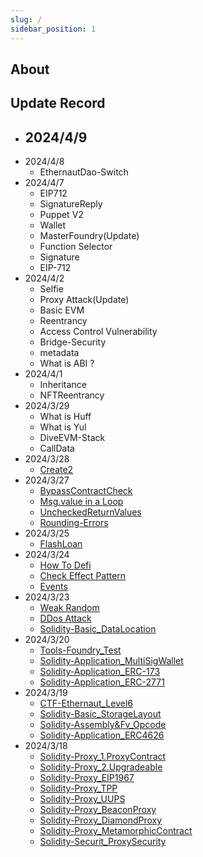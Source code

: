```yaml
---
slug: /
sidebar_position: 1
---
```

## About



## Update Record
- 2024/4/9
  - 
- 2024/4/8
  - EthernautDao-Switch
- 2024/4/7
  - EIP712
  - SignatureReply
  - Puppet V2
  - Wallet
  - MasterFoundry(Update)
  - Function Selector
  - Signature
  - EIP-712
- 2024/4/2
  - Selfie
  - Proxy Attack(Update)
  - Basic EVM
  - Reentrancy
  - Access Control Vulnerability
  - Bridge-Security
  - metadata
  - What is ABI ?
- 2024/4/1
  - Inheritance
  - NFTReentrancy
- 2024/3/29
  - What is Huff
  - What is Yul
  - DiveEVM-Stack
  - CallData
- 2024/3/28
  - [Create2](https://kkweb3doc.vercel.app/solidity/Basic/Create2)
- 2024/3/27
  - [BypassContractCheck](https://kkweb3doc.vercel.app/security/BypassContractCheck)
  - [Msg.value in a Loop](https://kkweb3doc.vercel.app/security/msg.value-in-a-Loop)
  - [UncheckedReturnValues](https://kkweb3doc.vercel.app/security/UncheckedReturnValues)
  - [Rounding-Errors](https://kkweb3doc.vercel.app/security/Rounding-Errors)
- 2024/3/25
  - [FlashLoan](https://kkweb3doc.vercel.app/solidity/Application/FlashLoan)
- 2024/3/24
  - [How To Defi](https://kkweb3doc.vercel.app/solidity/Defi/HowToDefi)
  - [Check Effect Pattern](https://kkweb3doc.vercel.app/solidity/Basic/Check-effects)
  - [Events](https://kkweb3doc.vercel.app/solidity/Basic/Events)
- 2024/3/23
  - [Weak Random](https://kkweb3doc.vercel.app/security/WeakRandom)
  - [DDos Attack](https://kkweb3doc.vercel.app/security/DDos)
  - [Solidity-Basic_DataLocation](https://kkweb3doc.vercel.app/solidity/Basic/DataLocation)
- 2024/3/20
  - [Tools-Foundry_Test](https://kkweb3doc.vercel.app/Web3tools/Foundry/Test)
  - [Solidity-Application_MultiSigWallet](https://kkweb3doc.vercel.app/solidity/Application/MultiWallet)
  - [Solidity-Application_ERC-173](https://kkweb3doc.vercel.app/solidity/Application/ERC173)
  - [Solidity-Application_ERC-2771](https://kkweb3doc.vercel.app/solidity/Application/ERC2771)
- 2024/3/19
  - [CTF-Ethernaut_Level6](https://kkweb3doc.vercel.app/ctf/Ethernaut/Level-6)
  - [Solidity-Basic_StorageLayout](https://kkweb3doc.vercel.app/solidity/Basic/StorageLayout)
  - [Solidity-Assembly&Fv_Opcode](https://kkweb3doc.vercel.app/solidity/Assembly&FV/Opcode)
  - [Solidity-Application_ERC4626](https://kkweb3doc.vercel.app/solidity/Application/ERC4626)
- 2024/3/18
  - [Solidity-Proxy_1.ProxyContract](https://kkweb3doc.vercel.app/solidity/Proxy/Upgradeable)
  - [Solidity-Proxy_2.Upgradeable](https://kkweb3doc.vercel.app/solidity/Proxy/Upgradeable)
  - [Solidity-Proxy_EIP1967](https://kkweb3doc.vercel.app/solidity/Proxy/EIP-1967Upgradeable)
  - [Solidity-Proxy_TPP](https://kkweb3doc.vercel.app/solidity/Proxy/TPP)
  - [Solidity-Proxy_UUPS](https://kkweb3doc.vercel.app/solidity/Proxy/UUPS)
  - [Solidity-Proxy_BeaconProxy](https://kkweb3doc.vercel.app/solidity/Proxy/Beacon)
  - [Solidity-Proxy_DiamondProxy](https://kkweb3doc.vercel.app/solidity/Proxy/DiamondProxy)
  - [Solidity-Proxy_MetamorphicContract](https://kkweb3doc.vercel.app/solidity/Proxy/MetamorphicContract)
  - [Solidity-Securit_ProxySecurity](https://kkweb3doc.vercel.app/security/ProxySecurity)